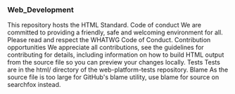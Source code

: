 ### Web_Development


This repository hosts the HTML Standard.  Code of conduct We are committed to providing a friendly, safe and welcoming environment for all. Please read and respect the WHATWG Code of Conduct.  Contribution opportunities We appreciate all contributions, see the guidelines for contributing for details, including information on how to build HTML output from the source file so you can preview your changes locally.  Tests Tests are in the html/ directory of the web-platform-tests repository.  Blame As the source file is too large for GitHub's blame utility, use blame for source on searchfox instead.









